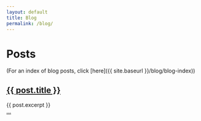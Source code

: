 ```yaml
---
layout: default
title: Blog
permalink: /blog/
---
```


# Posts

(For an index of blog posts, click [here]({{ site.baseurl }}/blog/blog-index))

<div class="posts">
    <article class="post">
        <h2><a href="{{ site.baseurl }}{{ post.url }}">{{ post.title }}</a></h2>
        <div class="entry">
            {{ post.excerpt }}
        </div>
        <a href="{{ site.baseurl }}{{ post.url }}" class="read-more">...</a>
    </article>
</div>
